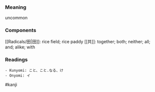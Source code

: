 ### Meaning

uncommon

### Components

[[Radicals/田|田]]: rice field; rice paddy [[共]]: together; both; neither; all; and; alike; with

### Readings

```
- Kunyomi: こと、こと.なる、け
- Onyomi: イ
```

#kanji
